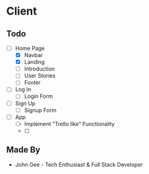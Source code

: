 # Client

## Todo

- [ ] Home Page
  - [x] Navbar
  - [x] Landing
  - [ ] Introduction
  - [ ] User Stories
  - [ ] Footer
- [ ] Log In
  - [ ] Login Form
- [ ] Sign Up
  - [ ] Signup Form
- [ ] App
  - [ ] Implement "Trello like" Functionality
  - [ ]

## Made By

- John Gee - Tech Enthusiast & Full Stack Developer
